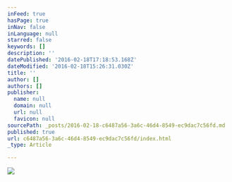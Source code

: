 ```yaml
---
inFeed: true
hasPage: true
inNav: false
inLanguage: null
starred: false
keywords: []
description: ''
datePublished: '2016-02-18T17:18:53.168Z'
dateModified: '2016-02-18T15:26:31.030Z'
title: ''
author: []
authors: []
publisher:
  name: null
  domain: null
  url: null
  favicon: null
sourcePath: _posts/2016-02-18-c6487a56-3a6c-46d4-8549-ec9dac7c56fd.md
published: true
url: c6487a56-3a6c-46d4-8549-ec9dac7c56fd/index.html
_type: Article

---
```

![](https://the-grid-user-content.s3-us-west-2.amazonaws.com/d192d81d-50da-4ea4-8a7e-a0ad3230f086.jpg)